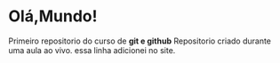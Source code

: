 # Olá,Mundo!
 Primeiro repositorio do curso de **git e github**
 Repositorio criado durante uma aula ao vivo.
essa linha adicionei no site.
